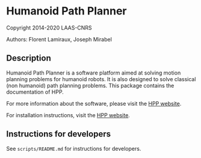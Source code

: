 #  Humanoid Path Planner

Copyright 2014-2020 LAAS-CNRS

Authors: Florent Lamiraux, Joseph Mirabel

## Description

Humanoid Path Planner is a software platform aimed at solving motion planning
problems for humanoid robots. It is also designed to solve classical (non
humanoid) path planning problems.
This package contains the documentation of HPP.

For more information about the software, please
visit the [HPP website](https://humanoid-path-planner.github.io/hpp-doc).

For installation instructions, visit
the [HPP website](https://humanoid-path-planner.github.io/hpp-doc/download.html).

## Instructions for developers

See `scripts/README.md` for instructions for developers.
